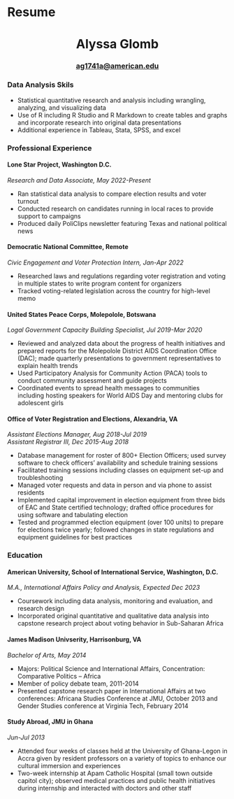 # Resume

# <div align="center">Alyssa Glomb</div>
### <div align="center">ag1741a@american.edu</div>

### Data Analysis Skils
- Statistical quantitative research and analysis including wrangling, analyzing, and visualizing data
- Use of R including R Studio and R Markdown to create tables and graphs and incorporate research into original data presentations
- Additional experience in Tableau, Stata, SPSS, and excel

### Professional Experience
#### Lone Star Project, Washington D.C.
*Research and Data Associate, May 2022-Present*
- Ran statistical data analysis to compare election results and voter turnout
- Conducted research on candidates running in local races to provide support to campaigns
- Produced daily PoliClips newsletter featuring Texas and national political news

#### Democratic National Committee, Remote
*Civic Engagement and Voter Protection Intern, Jan-Apr 2022*
- Researched laws and regulations regarding voter registration and voting in multiple states to write program content for organizers
- Tracked voting-related legislation across the country for high-level memo

#### United States Peace Corps, Molepolole, Botswana
*Logal Government Capacity Building Specialist, Jul 2019-Mar 2020*
- Reviewed and analyzed data about the progress of health initiatives and prepared reports for the Molepolole District AIDS Coordination Office (DAC); made quarterly presentations to government representatives to explain health trends
- Used Participatory Analysis for Community Action (PACA) tools to conduct community assessment and guide projects
- Coordinated events to spread health messages to communities including hosting speakers for World AIDS Day and mentoring clubs for adolescent girls

#### Office of Voter Registration and Elections, Alexandria, VA	
*Assistant Elections Manager, Aug 2018-Jul 2019*  
*Assistant Registrar III, Dec 2015-Aug 2018*
- Database management for roster of 800+ Election Officers; used survey software to check officers’ availability and schedule training sessions
- Facilitated training sessions including classes on equipment set-up and troubleshooting
- Managed voter requests and data in person and via phone to assist residents
- Implemented capital improvement in election equipment from three bids of EAC and State certified technology; drafted office procedures for using software and tabulating election
- Tested and programmed election equipment (over 100 units) to prepare for elections twice yearly; followed changes in state regulations and equipment guidelines for best practices

### Education
#### American University, School of International Service, Washington, D.C.
*M.A., International Affairs Policy and Analysis, Expected Dec 2023*
- Coursework including data analysis, monitoring and evaluation, and research design
- Incorporated original quantitative and qualitative data analysis into capstone research project about voting behavior in Sub-Saharan Africa

#### James Madison Univserity, Harrisonburg, VA
*Bachelor of Arts, May 2014*
- Majors: Political Science and International Affairs, Concentration: Comparative Politics – Africa
- Member of policy debate team, 2011-2014 
- Presented capstone research paper in International Affairs at two conferences: Africana Studies Conference at JMU, October 2013 and Gender Studies conference at Virginia Tech, February 2014

#### Study Abroad, JMU in Ghana
*Jun-Jul 2013*
- Attended four weeks of classes held at the University of Ghana-Legon in Accra given by resident professors on a variety of topics to enhance our cultural immersion and experiences
- Two-week internship at Apam Catholic Hospital (small town outside capitol city); observed medical practices and public health initiatives during internship and interacted with doctors and other staff
